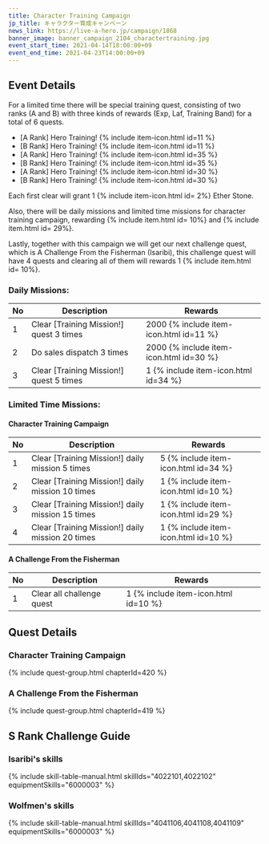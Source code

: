 ```yaml
---
title: Character Training Campaign
jp_title: キャラクター育成キャンペーン
news_link: https://live-a-hero.jp/campaign/1868
banner_image: banner_campaign_2104_charactertraining.jpg 
event_start_time: 2021-04-14T18:00:00+09
event_end_time: 2021-04-23T14:00:00+09
---
```


## Event Details

For a limited time there will be special training quest, consisting of two ranks (A and B) with three kinds of rewards (Exp, Laf, Training Band) for a total of 6 quests.

- \[A Rank\] Hero Training! {% include item-icon.html id=11 %}     
- \[B Rank\] Hero Training! {% include item-icon.html id=11 %}     
- \[A Rank\] Hero Training! {% include item-icon.html id=35 %}      
- \[B Rank\] Hero Training! {% include item-icon.html id=35 %}     
- \[A Rank\] Hero Training! {% include item-icon.html id=30 %} 
- \[B Rank\] Hero Training! {% include item-icon.html id=30 %} 

Each first clear will grant 1 {% include item-icon.html id= 2%} Ether Stone.

Also, there will be daily missions and limited time missions for character training campaign, rewarding {% include item.html id= 10%} and {% include item.html id= 29%}.

Lastly, together with this campaign we will get our next challenge quest, which is A Challenge From the Fisherman (Isaribi), this challenge quest will have 4 quests and clearing all of them will rewards 1 {% include item.html id= 10%}.

### Daily Missions: 

| No | Description | Rewards |
|----|-----------------------------------------------------------|----------------|
| 1  | Clear \[Training Mission!\] quest 3 times | 2000 {% include item-icon.html id=11 %} |
| 2  | Do sales dispatch 3 times | 2000 {% include item-icon.html id=30 %} |
| 3  | Clear \[Training Mission!\] quest 5 times  | 1 {% include item-icon.html id=34 %} |

### Limited Time Missions: 

#### Character Training Campaign

| No | Description | Rewards |
|----|-----------------------------------------------------------|----------------|
| 1  | Clear \[Training Mission!\] daily mission 5 times | 5 {% include item-icon.html id=34 %} |
| 2  | Clear \[Training Mission!\] daily mission 10 times  | 1 {% include item-icon.html id=10 %} |
| 3  | Clear \[Training Mission!\] daily mission 15 times  | 1 {% include item-icon.html id=29 %} |
| 4  | Clear \[Training Mission!\] daily mission 20 times  | 1 {% include item-icon.html id=10 %} |

#### A Challenge From the Fisherman

| No | Description | Rewards |
|----|-----------------------------------------------------------|----------------|
| 1  | Clear all challenge quest | 1 {% include item-icon.html id=10 %} |

## Quest Details

### Character Training Campaign

{% include quest-group.html chapterId=420 %}

### A Challenge From the Fisherman

{% include quest-group.html chapterId=419 %}

## S Rank Challenge Guide

### Isaribi's skills

{% include skill-table-manual.html skillIds="4022101,4022102" equipmentSkills="6000003" %}

### Wolfmen's skills

{% include skill-table-manual.html skillIds="4041106,4041108,4041109" equipmentSkills="6000003" %}
